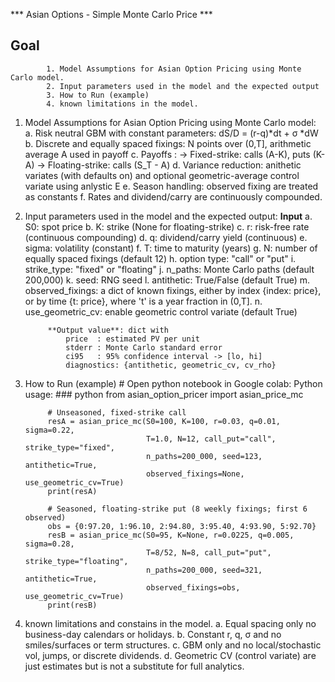 
*** Asian Options - Simple Monte Carlo Price ***



 ## Goal
			1. Model Assumptions for Asian Option Pricing using Monte Carlo model.
			2. Input parameters used in the model and the expected output
			3. How to Run (example)
			4. known limitations in the model.

1. Model Assumptions for Asian Option Pricing using Monte Carlo model: 
			a. Risk neutral GBM with constant parameters: dS/D = (r-q)*dt + σ *dW
			b. Discrete and equally spaced fixings: N points over (0,T], arithmetic average A used in payoff
			c. Payoffs : 
					 -> Fixed-strike: calls (A-K), puts (K-A)
					 -> Floating-strike: calls (S_T - A)
			d. Variance reduction: anithetic variates (with defaults on) and optional geometric-average control variate using anlystic E
			e. Season handling: observed fixing are treated as constants
			f. Rates and dividend/carry are continuously compounded.

2. Input parameters used in the model and the expected output:
			**Input**
			a. S0: spot price
			b. K: strike (None for floating-strike)
			c. r: risk-free rate (continuous compounding)
			d. q: dividend/carry yield (continuous)
			e. sigma: volatility (constant)
			f. T: time to maturity (years)
			g. N: number of equally spaced fixings (default 12)
			h. option type: "call" or "put"
			i. strike_type: "fixed" or "floating"
			j. n_paths: Monte Carlo paths (default 200,000)
			k. seed: RNG seed
			l. antithetic: True/False (default True)
			m. observed_fixings: a dict of known fixings, either by index {index: price}, or by time {t: price}, where 't' is a year fraction in (0,T].
			n. use_geometric_cv: enable geometric control variate (default True)
			
			**Output value**: dict with  
				price  : estimated PV per unit  
				stderr : Monte Carlo standard error  
				ci95   : 95% confidence interval -> [lo, hi]  
				diagnostics: {antithetic, geometric_cv, cv_rho}

3. How to Run (example)
			# Open python notebook in Google colab:
			Python usage:
			### python
			from asian_option_pricer import asian_price_mc

			# Unseasoned, fixed‑strike call
			resA = asian_price_mc(S0=100, K=100, r=0.03, q=0.01, sigma=0.22,
								  T=1.0, N=12, call_put="call", strike_type="fixed",
								  n_paths=200_000, seed=123, antithetic=True,
								  observed_fixings=None, use_geometric_cv=True)
			print(resA)

			# Seasoned, floating‑strike put (8 weekly fixings; first 6 observed)
			obs = {0:97.20, 1:96.10, 2:94.80, 3:95.40, 4:93.90, 5:92.70}
			resB = asian_price_mc(S0=95, K=None, r=0.0225, q=0.005, sigma=0.28,
								  T=8/52, N=8, call_put="put", strike_type="floating",
								  n_paths=200_000, seed=321, antithetic=True,
								  observed_fixings=obs, use_geometric_cv=True)
			print(resB)
	
4. known limitations and constains in the model.
			a. Equal spacing only no business-day calendars or holidays.
			b. Constant r, q, σ and no smiles/surfaces or term structures.
			c. GBM only and no local/stochastic vol, jumps, or discrete dividends.
			d. Geometric CV (control variate) are just estimates but is not a substitute for full analytics.
   

	
        
        
	
 	

        
	





    
